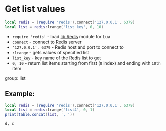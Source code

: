 # Get list values

```lua
local redis = (require 'redis').connect('127.0.0.1', 6379)
local list = redis:lrange('list_key', 0, 10)
```

- `require 'redis'` - load [lib:Redis](https://onelinerhub.com/lua-redis/how-to-install-lua-redis-module) module for Lua
- `connect` - connect to Redis server
- `'127.0.0.1', 6379` - Redis host and port to connect to
- `:lrange` - gets values of specified list
- `list_key` - key name of the Redis list to get
- `0, 10` - return list items starting from first (`0` index) and ending with `10th` item

group: list

## Example: 
```lua
local redis = (require 'redis').connect('127.0.0.1', 6379)
local list = redis:lrange('list4', 0, 1)
print(table.concat(list, ', '))
```
```
d, c

```

